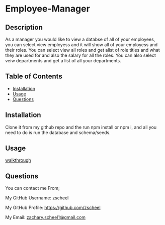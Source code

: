 # Employee-Manager
  ## Description
  As a manager you would like to view a databse of all of your employees, you can select view employess and it will show all of your employess and their roles. You can select view all roles and get alist of role titles and what they are used for and also the salary for all the roles. You can also select veiw departments and get a list of all your departments.
  ## Table of Contents
  * [Installation](#Installation)
  * [Usage](#Usage)
  * [Questions](#Questions)
  ## Installation
  Clone it from my github repo and the run npm install or npm i, and all you need to do is run the database and schema/seeds.
  ## Usage
  [walkthrough](https://drive.google.com/file/d/1UH9qvFJuQxpJDf8FkmfoeWB5eT0Nei47/view)
  ## Questions
  You can contact me From;

  My GitHub Username: zscheel

  My GitHub Profile: https://github.com/zscheel

  My Email: zachary.scheel1@gmail.com